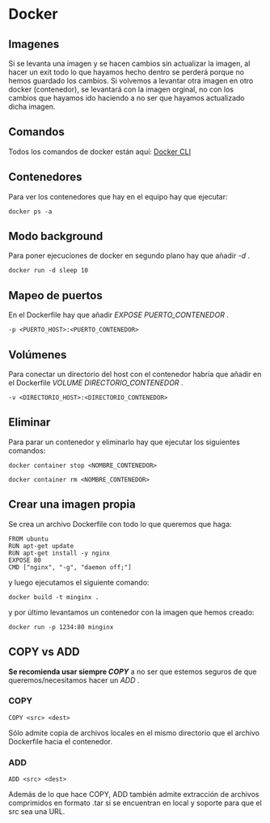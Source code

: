 # Docker

## Imagenes

Si se levanta una imagen y se hacen cambios sin actualizar la imagen, al hacer un exit todo lo que hayamos hecho dentro se perderá porque no hemos guardado los cambios. Si volvemos a levantar otra imagen en otro docker (contenedor), se levantará con la imagen orginal, no con los cambios que hayamos ido haciendo a no ser que hayamos actualizado dicha imagen.

## Comandos

Todos los comandos de docker están aquí: [Docker CLI][]

## Contenedores

Para ver los contenedores que hay en el equipo hay que ejecutar:

```docker ps -a```


## Modo background

Para poner ejecuciones de docker en segundo plano hay que añadir _-d_ .

```docker run -d sleep 10```

## Mapeo de puertos

En el Dockerfile hay que añadir _EXPOSE PUERTO_CONTENEDOR_ .

```-p <PUERTO_HOST>:<PUERTO_CONTENEDOR>```

## Volúmenes

Para conectar un directorio del host con el contenedor habría que añadir en el Dockerfile _VOLUME DIRECTORIO_CONTENEDOR_ .

```-v <DIRECTORIO_HOST>:<DIRECTORIO_CONTENEDOR>```

## Eliminar

Para parar un contenedor y eliminarlo hay que ejecutar los siguientes comandos:

```docker container stop <NOMBRE_CONTENEDOR>```

```docker container rm <NOMBRE_CONTENEDOR>```

## Crear una imagen propia

Se crea un archivo Dockerfile con todo lo que queremos que haga:

```docker
FROM ubuntu
RUN apt-get update
RUN apt-get install -y nginx
EXPOSE 80
CMD ["nginx", "-g", "daemon off;"]
```

 y luego ejecutamos el siguiente comando:

```docker build -t minginx .```

y por último levantamos un contenedor con la imagen que hemos creado:

```docker run -p 1234:80 minginx```

## COPY vs ADD

**Se recomienda usar siempre _COPY_** a no ser que estemos seguros de que queremos/necesitamos hacer un _ADD_ .

### COPY

```COPY <src> <dest>```

Sólo admite copia de archivos locales en el mismo directorio que el archivo Dockerfile hacia el contenedor.

### ADD

```ADD <src> <dest>```

Además de lo que hace COPY, ADD también admite extracción de archivos comprimidos en formato .tar si se encuentran en local y soporte para que el src sea una URL.

[Docker CLI]: https://docs.docker.com/engine/reference/commandline/docker/
